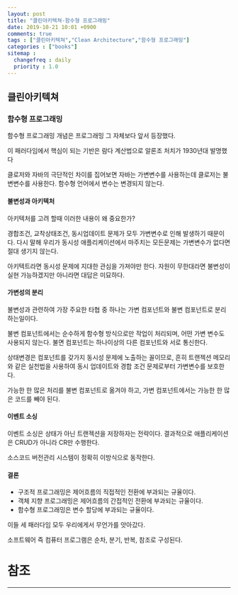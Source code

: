 ```yaml
---
layout: post
title: "클린아키텍쳐-함수형 프로그래밍"
date: 2019-10-21 10:01 +0900
comments: true
tags : ["클린아키텍쳐","Clean Architecture","함수형 프로그래밍"]
categories : ["books"]
sitemap :
  changefreq : daily
  priority : 1.0
---
```


## 클린아키텍쳐

### 함수형 프로그래밍

함수형 프로그래밍 개념은 프로그래밍 그 자체보다 앞서 등장했다.

이 패러다임에서 핵심이 되는 기반은 람다 계산법으로 알론조 처치가 1930년대 발명했다

클로저와 자바의 극단적인 차이를 집어보면 자바는 가변변수를 사용하는데 클로저는 불변변수를 사용한다. 
함수형 언어에서 변수는 변경되지 않는다.

#### 불변성과 아키텍처

아키텍처를 고려 할때 이러한 내용이 왜 중요한가?

경합조건, 교착상태조건, 동시업데이트 문제가 모두 가변변수로 인해 발생하기 때문이다.
다시 말해 우리가 동시성 애플리케이션에서 마주치는 모든문제는 가변변수가 없다면 절대 생기지 않는다.

아키텍트라면 동시성 문제에 지대한 관심을 가져야만 한다. 자원이 무한대라면 불변성이 실현 가능하겠지만 아니라면 대답은 미묘하다.


#### 가변성의 분리

불변성과 관련하여 가장 주요한 타협 중 하나는 가변 컴포넌트와 불변 컴포넌트로 분리하는일이다.

불변 컴포넌트에서는 순수하게 함수형 방식으로만 작업이 처리되며, 어떤 가변 변수도 사용되지 않는다.
불면 컴포넌트는 하나이상의 다른 컴포넌트와 서로 통신한다.

상태변경은 컴포넌트를 갖가지 동시성 문제에 노출하는 꼴이므로, 
흔히 트랜젝션 메모리와 같은 실천법을 사용하여 동시 업데이트와 경합 조건 문제로부터 가변변수를 보호한다.

가능한 한 많은 처리를 불변 컴포넌트로 옮겨야 하고, 가변 컴포넌트에서는 가능한 한 많은 코드를 빼야 된다.

#### 이벤트 소싱

이벤트 소싱은 상태가 아닌 트랜젝션을 저장하자는 전략이다. 결과적으로 애플리케이션은 CRUD가 아니라 CR만 수행한다.

소스코드 버전관리 시스템이 정확히 이방식으로 동작한다.

#### 결론

* 구조적 프로그래밍은 제어흐름의 직접적인 전환에 부과되는 규율이다.
* 객체 지향 프로그래밍은 제어흐름의 간접적인 전환에 부과되는 규율이다.
* 함수형 프로그래밍은 변수 할당에 부과되는 규율이다.

이들 세 패러다임 모두 우리에게서 무언가를 앗아갔다.

소프트웨어 즉 컴퓨터 프로그램은 순차, 분기, 반복, 참조로 구성된다.

# 참조
-----

